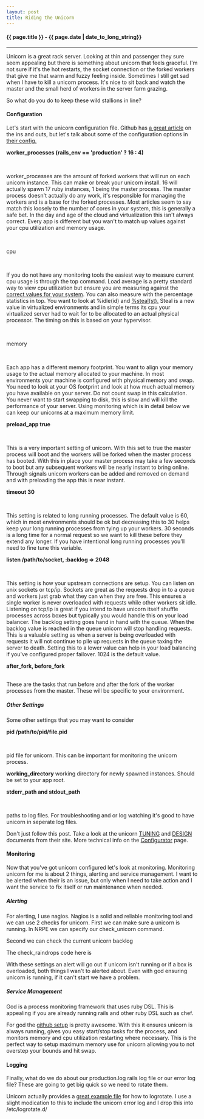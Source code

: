 ```yaml
---
layout: post
title: Riding the Unicorn
---
```


<h4>{{ page.title }} - {{ page.date | date_to_long_string}}</h4>

<hr>

<p />
Unicorn is a great rack server.  Looking at thin and passenger they sure seem appealing but there is something about unicorn that 
feels graceful.  I'm not sure if it's the hot restarts, the socket connection or the forked workers that give me that warm and 
fuzzy feeling inside.  Sometimes I still get sad when I have to kill a unicorn process.  It's nice to sit back and watch the master 
and the small herd of workers in the server farm grazing.
<p />
So what do you do to keep these wild stallions in line?
<p />

<h4>Configuration</h4>
Let's start with the unicorn configuration file.  Github has <a href="https://github.com/blog/517-unicorn">a great article</a> on 
the ins and outs, but let's talk about some of the configuration options in <a href="https://gist.github.com/206253">their config.</a>

<p />

<strong>worker_processes (rails_env == 'production' ? 16 : 4)</strong>

<br />

worker_processes are the amount of forked workers that will run on each unicorn instance.  This can make or break your unicorn install. 
16 will actually spawn 17 ruby instances, 1 being the master process.  The master process doesn't actually do any work, it's responsible 
for managing the workers and is a base for the forked processes.  Most articles seem to say match this loosely to the number of cores in 
your system, this is generally a safe bet.  In the day and age of the cloud and virtualization this isn't always correct.  Every app is 
different but you wan't to match up values against your cpu utilization and memory usage.

<br />

cpu

<br />

If you do not have any monitoring tools the easiest way to measure current cpu usage is through the top command.  Load average is a 
pretty standard way to view cpu utilization but ensure you are measuring against the <a href="http://en.wikipedia.org/wiki/Load_(computing)"> 
correct values for your system</a>.  You can also measure with the percentage statistics in top.  You want to look at %idle(id) 
and <a href="http://blog.thinrhino.net.in/cpu-steal-time">%steal(st).</a>  Steal is a new value in virtualized environments and in simple 
terms its cpu your virtualized server had to wait for to be allocated to an actual physical processor.  The timing on this is based on
your hypervisor.

<br />

memory

<br />

Each app has a different memory footprint.  You want to align your memory usage to the actual memory allocated to your machine.  In most
environments your machine is configured with physical memory and swap.  You need to look at your OS footprint and look at how much actual 
memory you have available on your server. Do not count swap in this calculation.  You never want to start swapping to disk, this is slow
and will kill the performance of your server.  Using monitoring which is in detail below we can keep our unicorns at a maximum memory limit.

<p />

<strong>preload_app true</strong>

<br />

This is a very important setting of unicorn.  With this set to true the master process will boot and the workers will be forked when the 
master process has booted.  With this in place your master process may take a few seconds to boot but any subsequent workers will be nearly 
instant to bring online.  Through signals unicorn workers can be added and removed on demand and with preloading the app this is near instant.

<p />

<strong>timeout 30</strong>

<br />

This setting is related to long running processes.  The default value is 60, which in most environments should be ok but decreasing this to 30 
helps keep your long running processes from tying up your workers.  30 seconds is a long time for a normal request so we want to kill these 
before they extend any longer.  If you have intentional long running processes you'll need to fine tune this variable.

<p />

<strong>listen /path/to/socket, :backlog => 2048</strong>

<br />

This setting is how your upstream connections are setup.  You can listen on unix sockets or tcp/ip.  Sockets are great as the requests drop in 
to a queue and workers just grab what they can when they are free.  This ensures a single worker is never overloaded with requests while other
workers sit idle.  Listening on tcp/ip is great if you intend to have unicorn itself shuffle processes across boxes but typically you would 
handle this on your load balancer.  The backlog setting goes hand in hand with the queue.  When the backlog value is reached in the queue 
unicorn will stop handling requests.  This is a valuable setting as when a server is being overloaded with requests it will not continue to 
pile up requests in the queue taxing the server to death.  Setting this to a lower value can help in your load balancing if you've 
configured proper failover.  1024 is the default value.

<p />

<strong>after_fork, before_fork</strong>

<br />
These are the tasks that run before and after the fork of the worker processes from the master.  These will be specific to your environment.

<p />

<h5>Other Settings</h5>
Some other settings that you may want to consider

<br />

<p />

<strong>pid /path/to/pid/file.pid</strong>

<br />

pid file for unicorn. This can be important for monitoring the unicorn process.

<p />

<strong>working_directory</strong>
working directory for newly spawned instances.  Should be set to your app root.

<p />

<strong>stderr_path and stdout_path</strong>

<br />

paths to log files.  For troubleshooting and or log watching it's good to have unicorn in seperate log files.

<p />

Don't just follow this post.  Take a look at the unicorn <a href="http://unicorn.bogomips.org/TUNING.html">TUNING</a> and 
<a href="http://unicorn.bogomips.org/DESIGN.html">DESIGN</a> documents from their site.  More technical info on the 
<a href="http://unicorn.bogomips.org/Unicorn/Configurator.html">Configurator</a> page.

<p />

<h4>Monitoring</h4>
Now that you've got unicorn configured let's look at monitoring.  Monitoring unicorn for me is about 2 things, alerting and service management.  
I want to be alerted when their is an issue, but only when I need to take action and I want the service to fix itself or run maintenance when 
needed.

<p />

<h5>Alerting</h5>
For alerting, I use nagios.  Nagios is a solid and reliable monitoring tool and we can use 2 checks for unicorn.  First we can make sure
a unicorn is running.  In NRPE we can specify our check_unicorn command.

<script src="https://gist.github.com/1480080.js"> </script>

Second we can check the current unicorn backlog

<script src="https://gist.github.com/1480086.js"> </script>

The check_raindrops code here is

<script src="https://gist.github.com/1480096.js"> </script>

With these settings an alert will go out if unicorn isn't running or if a box is overloaded, both things I wan't to alerted about.  Even 
with god ensuring unicorn is running, if it can't start we have a problem.

<p />

<h5>Service Management</h5>
God is a process monitoring framework that uses ruby DSL.  This is appealing if you are already running rails and other ruby DSL such as chef.

<p />
For god the <a href="https://github.com/blog/519-unicorn-god">github setup</a> is pretty awesome.  With this it ensures unicorn is always running, 
gives you easy start/stop tasks for the process, and monitors memory and cpu utilization restarting where necessary.  This is the perfect way 
to setup maximum memory use for unicorn allowing you to not overstep your bounds and hit swap.

<p />

<h4>Logging</h4>
Finally, what do we do about our production.log rails log file or our error log file?  These are going to get big quick so we need to rotate them.

<p />
Unicorn actually provides a <a href="http://unicorn.bogomips.org/examples/logrotate.conf">great example file</a> for how to logrotate.  I use a 
slight modication to this to include the unicorn error log and I drop this into /etc/logrotate.d/

<script src="https://gist.github.com/1480137.js"> </script>

<p />

<p />

<p />

<p />

<p />

<p />

<p />

<p />

<p />

<p />

<p />

<p />

<p />

<p />